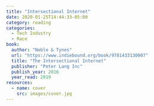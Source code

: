 ```yaml
---
title: "Intersectional Internet"
date: 2020-01-25T14:44:33-05:00
category: reading
categories:
  - Tech Industry
  - Race
book:
  author: "Noble & Tynes"
  url: "https://www.indiebound.org/book/9781433130007"
  title: "The Intersectional Internet"
  publisher: "Peter Lang Inc"
  publish_year: 2016
  year_read: 2019
resources:
  - name: cover
    src: images/cover.jpg
---
```


